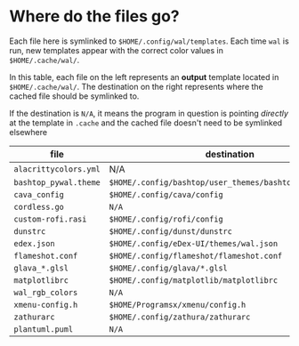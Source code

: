 # Where do the files go?

Each file here is symlinked to `$HOME/.config/wal/templates`. Each time `wal`
is run, new templates appear with the correct color values in
`$HOME/.cache/wal/`.

In this table, each file on the left represents an **output** template located
in `$HOME/.cache/wal/`. The destination on the right represents where the
cached file should be symlinked to.

If the destination is `N/A`, it means the program in question is pointing
*directly* at the template in `.cache` and the cached file doesn't need to be
symlinked elsewhere

| file                  | destination                                             |
|-----------------------|---------------------------------------------------------|
| `alacrittycolors.yml` | N/A                                                     |
| `bashtop_pywal.theme` | `$HOME/.config/bashtop/user_themes/bashtop_pywal.theme` |
| `cava_config`         | `$HOME/.config/cava/config`                             |
| `cordless.go`         | `N/A`                                                   |
| `custom-rofi.rasi`    | `$HOME/.config/rofi/config`                             |
| `dunstrc`             | `$HOME/.config/dunst/dunstrc`                           |
| `edex.json`           | `$HOME/.config/eDex-UI/themes/wal.json`                 |
| `flameshot.conf`      | `$HOME/.config/flameshot/flameshot.conf`                |
| `glava_*.glsl`        | `$HOME/.config/glava/*.glsl`                            |
| `matplotlibrc`        | `$HOME/.config/matplotlib/matplotlibrc`                 |
| `wal_rgb_colors`      | `N/A`                                                   |
| `xmenu-config.h`      | `$HOME/Programsx/xmenu/config.h`                        |
| `zathurarc`           | `$HOME/.config/zathura/zathurarc`                       |
| `plantuml.puml`       | `N/A`                                                   |

